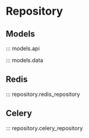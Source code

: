# Repository

## Models

::: models.api

::: models.data

## Redis

::: repository.redis_repository

## Celery

::: repository.celery_repository
